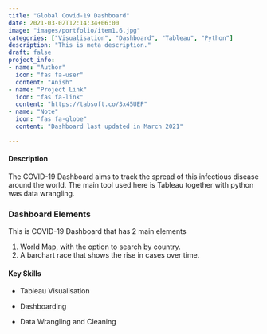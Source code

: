 ```yaml
---
title: "Global Covid-19 Dashboard"
date: 2021-03-02T12:14:34+06:00
image: "images/portfolio/item1.6.jpg"
categories: ["Visualisation", "Dashboard", "Tableau", "Python"]
description: "This is meta description."
draft: false
project_info:
- name: "Author"
  icon: "fas fa-user"
  content: "Anish"
- name: "Project Link"
  icon: "fas fa-link"
  content: "https://tabsoft.co/3x45UEP"
- name: "Note"
  icon: "fas fa-globe"
  content: "Dashboard last updated in March 2021"

---
```


#### Description
The COVID-19 Dashboard aims to track the spread of this infectious disease around the world. The main tool used here is Tableau together with python was data wrangling. 

### Dashboard Elements 
This is COVID-19 Dashboard that has 2 main elements
1. World Map, with the option to search by country. 
2. A barchart race that shows the rise in cases over time. 

#### Key Skills

- Tableau Visualisation

- Dashboarding

- Data Wrangling and Cleaning